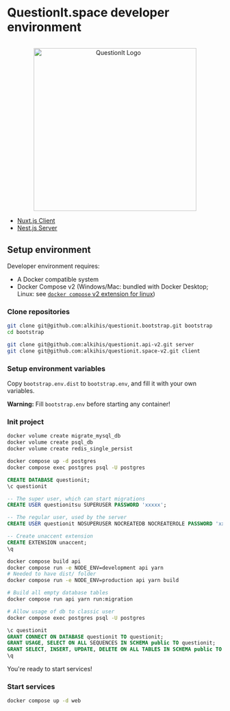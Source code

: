 # QuestionIt.space developer environment

<p align="center" style="margin-top: 2rem">
  <a href="https://questionit.space/" target="_blank"><img src="https://questionit.space/images/logo/BannerBlue.png" width="380" alt="QuestionIt Logo" /></a>
</p>

- [Nuxt.js Client](https://github.com/alkihis/questionit.space-v2)
- [Nest.js Server](https://github.com/alkihis/questionit.api-v2)

## Setup environment

Developer environment requires:
- A Docker compatible system
- Docker Compose v2 (Windows/Mac: bundled with Docker Desktop; Linux: see [`docker compose` v2 extension for linux](https://docs.docker.com/compose/cli-command/#install-on-linux)) 

### Clone repositories

```sh
git clone git@github.com:alkihis/questionit.bootstrap.git bootstrap
cd bootstrap

git clone git@github.com:alkihis/questionit.api-v2.git server
git clone git@github.com:alkihis/questionit.space-v2.git client
```

### Setup environment variables

Copy `bootstrap.env.dist` to `bootstrap.env`, and fill it with your own variables.

**Warning:** Fill `bootstrap.env` before starting any container!

### Init project

```sh
docker volume create migrate_mysql_db
docker volume create psql_db
docker volume create redis_single_persist

docker compose up -d postgres
docker compose exec postgres psql -U postgres
```

```sql
CREATE DATABASE questionit;
\c questionit

-- The super user, which can start migrations
CREATE USER questionitsu SUPERUSER PASSWORD 'xxxxx';

-- The regular user, used by the server
CREATE USER questionit NOSUPERUSER NOCREATEDB NOCREATEROLE PASSWORD 'xxxxx';

-- Create unaccent extension
CREATE EXTENSION unaccent;
\q
```

```sh
docker compose build api
docker compose run -e NODE_ENV=development api yarn
# Needed to have dist/ folder
docker compose run -e NODE_ENV=production api yarn build

# Build all empty database tables
docker compose run api yarn run:migration

# Allow usage of db to classic user
docker compose exec postgres psql -U postgres
```

```sql
\c questionit
GRANT CONNECT ON DATABASE questionit TO questionit;
GRANT USAGE, SELECT ON ALL SEQUENCES IN SCHEMA public TO questionit;
GRANT SELECT, INSERT, UPDATE, DELETE ON ALL TABLES IN SCHEMA public TO questionit;
\q
```

You're ready to start services!

### Start services

```sh
docker compose up -d web
```
